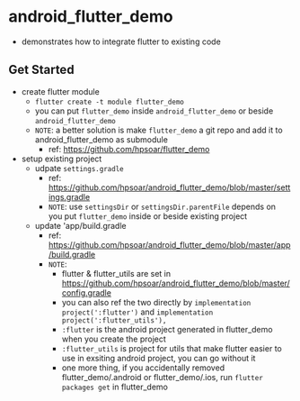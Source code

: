 # android_flutter_demo
- demonstrates how to integrate flutter to existing code

## Get Started
- create flutter module
  - `flutter create -t module flutter_demo`
  - you can put `flutter_demo` inside `android_flutter_demo` or beside `android_flutter_demo`
  - `NOTE`: a better solution is make `flutter_demo` a git repo and add it to android_flutter_demo as submodule
    - ref: https://github.com/hpsoar/flutter_demo
- setup existing project
  - udpate `settings.gradle`
    - ref: https://github.com/hpsoar/android_flutter_demo/blob/master/settings.gradle
    - `NOTE`: use `settingsDir` or `settingsDir.parentFile` depends on you put `flutter_demo` inside or beside existing project
  - update 'app/build.gradle
    - ref: https://github.com/hpsoar/android_flutter_demo/blob/master/app/build.gradle
    - `NOTE`: 
      - flutter & flutter_utils are set in https://github.com/hpsoar/android_flutter_demo/blob/master/config.gradle
      - you can also ref the two directly by `implementation project(':flutter')` and `implementation project(':flutter_utils'),`
      - `:flutter` is the android project generated in flutter_demo when you create the project
      - `:flutter_utils` is project for utils that make flutter easier to use in exsiting android project, you can go without it
      - one more thing, if you accidentally removed flutter_demo/.android or flutter_demo/.ios, run `flutter packages get` in flutter_demo
